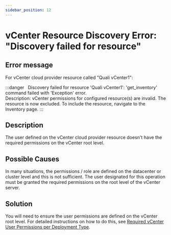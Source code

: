 ```yaml
---
sidebar_position: 12
---
```


# vCenter Resource Discovery Error: "Discovery failed for resource"

## Error message

For vCenter cloud provider resource called "Quali vCenter1":

:::danger &nbsp;
Discovery failed for resource 'Quali vCenter1': 'get\_inventory' command failed with 'Exception' error.  
Description: vCenter permissions for configured resource(s) are invalid. The resource is now excluded. To include the resource, navigate to the Inventory page.
:::

## Description

The user defined on the vCenter cloud provider resource doesn't have the required permissions on the vCenter root level.

## Possible Causes

In many situations, the permissions / role are defined on the datacenter or cluster level and this is not sufficient. The user designated for this operation must be granted the required permissions on the root level of the vCenter server.

## Solution

You will need to ensure the user permissions are defined on the vCenter root level. For detailed instructions on how to do this, see [Required vCenter User Permissions per Deployment Type](https://help.quali.com/Online%20Help/0.0/Portal/Content/Admn/vCenter-User-Prmsn.htm).
